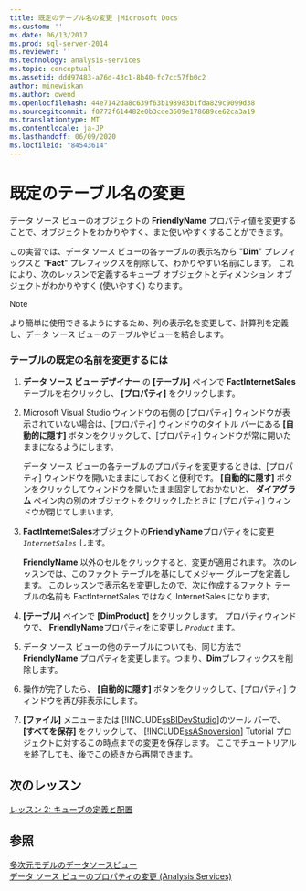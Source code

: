 ```yaml
---
title: 既定のテーブル名の変更 |Microsoft Docs
ms.custom: ''
ms.date: 06/13/2017
ms.prod: sql-server-2014
ms.reviewer: ''
ms.technology: analysis-services
ms.topic: conceptual
ms.assetid: ddd97483-a76d-43c1-8b40-fc7cc57fb0c2
author: minewiskan
ms.author: owend
ms.openlocfilehash: 44e7142da8c639f63b198983b1fda829c9099d38
ms.sourcegitcommit: f0772f614482e0b3cde3609e178689ce62ca3a19
ms.translationtype: MT
ms.contentlocale: ja-JP
ms.lasthandoff: 06/09/2020
ms.locfileid: "84543614"
---
```

# <a name="modifying-default-table-names"></a>既定のテーブル名の変更
  データ ソース ビューのオブジェクトの **FriendlyName** プロパティ値を変更することで、オブジェクトをわかりやすく、また使いやすくすることができます。  
  
 この実習では、データ ソース ビューの各テーブルの表示名から "**Dim**" プレフィックスと "**Fact**" プレフィックスを削除して、わかりやすい名前にします。 これにより、次のレッスンで定義するキューブ オブジェクトとディメンション オブジェクトがわかりやすく (使いやすく) なります。  
  
> [!NOTE]  
>  より簡単に使用できるようにするため、列の表示名を変更して、計算列を定義し、データ ソース ビューのテーブルやビューを結合します。  
  
### <a name="to-modify-the-default-name-of-a-table"></a>テーブルの既定の名前を変更するには  
  
1.  **データ ソース ビュー デザイナー** の **[テーブル]** ペインで **FactInternetSales** テーブルを右クリックし、 **[プロパティ]** をクリックします。  
  
2.  Microsoft Visual Studio ウィンドウの右側の [プロパティ] ウィンドウが表示されていない場合は、[プロパティ] ウィンドウのタイトル バーにある **[自動的に隠す]** ボタンをクリックして、[プロパティ] ウィンドウが常に開いたままになるようにします。  
  
     データ ソース ビューの各テーブルのプロパティを変更するときは、[プロパティ] ウィンドウを開いたままにしておくと便利です。 **[自動的に隠す]** ボタンをクリックしてウィンドウを開いたまま固定しておかないと、 **ダイアグラム** ペイン内の別のオブジェクトをクリックしたときに [プロパティ] ウィンドウが閉じてしまいます。  
  
3.  **FactInternetSales**オブジェクトの**FriendlyName**プロパティをに変更 *`InternetSales`* します。  
  
     **FriendlyName** 以外のセルをクリックすると、変更が適用されます。 次のレッスンでは、このファクト テーブルを基にしてメジャー グループを定義します。 このレッスンで表示名を変更したので、次に作成するファクト テーブルの名前も FactInternetSales ではなく InternetSales になります。  
  
4.  **[テーブル]** ペインで **[DimProduct]** をクリックします。 プロパティウィンドウで、 **FriendlyName**プロパティをに変更し *`Product`* ます。  
  
5.  データ ソース ビューの他のテーブルについても、同じ方法で **FriendlyName** プロパティを変更します。つまり、**Dim**プレフィックスを削除します。  
  
6.  操作が完了したら、 **[自動的に隠す]** ボタンをクリックして、[プロパティ] ウィンドウを再び非表示にします。  
  
7.  **[ファイル]** メニューまたは [!INCLUDE[ssBIDevStudio](../includes/ssbidevstudio-md.md)]のツール バーで、 **[すべてを保存]** をクリックして、 [!INCLUDE[ssASnoversion](../includes/ssasnoversion-md.md)] Tutorial プロジェクトに対するこの時点までの変更を保存します。 ここでチュートリアルを終了しても、後でこの続きから再開できます。  
  
## <a name="next-lesson"></a>次のレッスン  
 [レッスン 2: キューブの定義と配置](lesson-2-defining-and-deploying-a-cube.md)  
  
## <a name="see-also"></a>参照  
 [多次元モデルのデータソースビュー](multidimensional-models/data-source-views-in-multidimensional-models.md)   
 [データ ソース ビューのプロパティの変更 &#40;Analysis Services&#41;](multidimensional-models/change-properties-in-a-data-source-view-analysis-services.md)  
  
  
